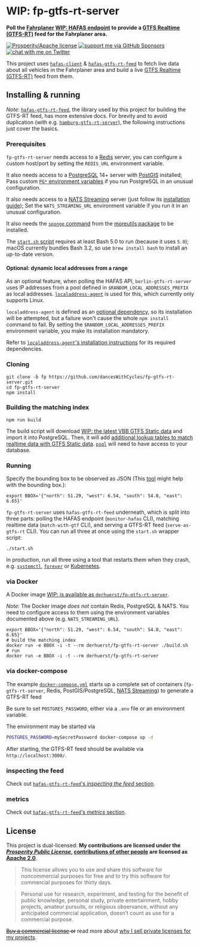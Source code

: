 # WIP: fp-gtfs-rt-server

**Poll the [Fahrplaner](https://fahrplaner.de) [WIP: HAFAS endpoint](https://github.com/public-transport/vbb-hafas) to provide a [GTFS Realtime (GTFS-RT)](https://gtfs.org/reference/realtime/v2/) feed for the Fahrplaner area.**

[![Prosperity/Apache license](https://img.shields.io/static/v1?label=license&message=Prosperity%2FApache&color=0997E8)](#license)
[![support me via GitHub Sponsors](https://img.shields.io/badge/support%20me-donate-fa7664.svg)](https://github.com/sponsors/derhuerst)
[![chat with me on Twitter](https://img.shields.io/badge/chat%20with%20me-on%20Twitter-1da1f2.svg)](https://twitter.com/derhuerst)

This project uses [`hafas-client`](https://github.com/public-transport/hafas-client) & [`hafas-gtfs-rt-feed`](https://github.com/derhuerst/hafas-gtfs-rt-feed) to fetch live data about all vehicles in the Fahrplaner area and build a live [GTFS Realtime (GTFS-RT)](https://developers.google.com/transit/gtfs-realtime/) feed from them.


## Installing & running

*Note*: [`hafas-gtfs-rt-feed`](https://github.com/derhuerst/hafas-gtfs-rt-feed), the library used by this project for building the GTFS-RT feed, has more extensive docs. For brevity and to avoid duplication (with e.g. [`hamburg-gtfs-rt-server`](https://github.com/derhuerst/hamburg-gtfs-rt-server)), the following instructions just cover the basics.

### Prerequisites

`fp-gtfs-rt-server` needs access to a [Redis](https://redis.io/) server, you can configure a custom host/port by setting the `REDIS_URL` environment variable.

It also needs access to a [PostgreSQL](https://www.postgresql.org) 14+ server with [PostGIS](https://postgis.net/) installed; Pass custom [`PG*` environment variables](https://www.postgresql.org/docs/14/libpq-envars.html) if you run PostgreSQL in an unusual configuration.

It also needs access to a [NATS Streaming](https://nats-io.gitbook.io/legacy-nats-docs/nats-streaming-server-aka-stan) server (just follow its [installation guide](https://nats-io.gitbook.io/legacy-nats-docs/nats-streaming-server-aka-stan/stan-nats-streaming-server/installing)); Set the `NATS_STREAMING_URL` environment variable if you run it in an unusual configuration.

It also needs the [`sponge` command](https://linux.die.net/man/1/sponge) from the [moreutils package](https://repology.org/project/moreutils/information) to be installed.

The [`start.sh` script](start.sh) requires at least Bash 5.0 to run (because it uses `5.0`); macOS currently bundles Bash 3.2, so use `brew install bash` to install an up-to-date version.

#### Optional: dynamic local addresses from a range

As an optional feature, when polling the HAFAS API, `berlin-gtfs-rt-server` uses IP addresses from a pool defined in `$RANDOM_LOCAL_ADDRESSES_PREFIX` as local addresses. [`localaddress-agent`](https://github.com/derhuerst/localaddress-agent) is used for this, which currently only supports Linux.

`localaddress-agent` is defined as an [optional dependency](https://docs.npmjs.com/cli/v9/configuring-npm/package-json#optionaldependencies), so its installation will be attempted, but a failure won't cause the whole `npm install` command to fail. By setting the `$RANDOM_LOCAL_ADDRESSES_PREFIX` environment variable, you make its installation mandatory.

Refer to [`localaddress-agent`'s installation instructions](https://github.com/derhuerst/localaddress-agent/blob/main/readme.md#installation) for its required dependencies.

### Cloning

```shell
git clone -b fp https://github.com/dancesWithCycles/fp-gtfs-rt-server.git
cd fp-gtfs-rt-server
npm install
```

### Building the matching index

```shell
npm run build
```

The build script will download [WIP: the latest VBB GTFS Static data](https://vbb-gtfs.jannisr.de/latest/) and import it into PostgreSQL. Then, it will add [additional lookup tables to match realtime data with GTFS Static data](https://github.com/derhuerst/match-gtfs-rt-to-gtfs). [`psql`](https://www.postgresql.org/docs/current/app-psql.html) will need to have access to your database.

### Running

Specify the bounding box to be observed as JSON (This [tool](https://boundingbox.klokantech.com/) might help with the bounding box.):

```shell
export BBOX='{"north": 51.29, "west": 6.54, "south": 54.0, "east": 6.65}'
```

`fp-gtfs-rt-server` uses `hafas-gtfs-rt-feed` underneath, which is split into three parts: polling the HAFAS endpoint (`monitor-hafas` CLI), matching realtime data (`match-with-gtf` CLI), and serving a GTFS-RT feed (`serve-as-gtfs-rt` CLI). You can run all three at once using the `start.sh` wrapper script:

```shell
./start.sh
```

In production, run all three using a tool that restarts them when they crash, e.g. [`systemctl`](https://www.digitalocean.com/community/tutorials/how-to-use-systemctl-to-manage-systemd-services-and-units), [`forever`](https://github.com/foreversd/forever#readme) or [Kubernetes](https://kubernetes.io).

### via Docker

A Docker image [WIP: is available as `derhuerst/fp-gtfs-rt-server`](https://hub.docker.com/r/derhuerst/fp-gtfs-rt-server).

*Note:* The Docker image *does not* contain Redis, PostgreSQL & NATS. You need to configure access to them using the environment variables documented above (e.g. `NATS_STREAMING_URL`).

```shell
export BBOX='{"north": 51.29, "west": 6.54, "south": 54.0, "east": 6.65}'
# build the matching index
docker run -e BBOX -i -t --rm derhuerst/fp-gtfs-rt-server ./build.sh
# run
docker run -e BBOX -i -t --rm derhuerst/fp-gtfs-rt-server
```

### via docker-compose

The example [`docker-compose.yml`](docker-compose.yml) starts up a complete set of containers (`fp-gtfs-rt-server`, Redis, PostGIS/PostgreSQL, [NATS Streaming](https://nats-io.gitbook.io/legacy-nats-docs/nats-streaming-server-aka-stan)) to generate a GTFS-RT feed

Be sure to set `POSTGRES_PASSWORD`, either via a `.env` file or an environment variable.

The environment may be started via

```sh
POSTGRES_PASSWORD=mySecretPassword docker-compose up -d
```

After starting, the GTFS-RT feed should be available via `http://localhost:3000/`.

### inspecting the feed

Check out [`hafas-gtfs-rt-feed`'s *inspecting the feed* section](https://github.com/derhuerst/hafas-gtfs-rt-feed/blob/master/readme.md#inspecting-the-feed).

### metrics

Check out [`hafas-gtfs-rt-feed`'s *metrics* section](https://github.com/derhuerst/hafas-gtfs-rt-feed/blob/master/readme.md#metrics).


## License

This project is dual-licensed: **My contributions are licensed under the [*Prosperity Public License*](https://prosperitylicense.com), [contributions of other people](https://github.com/derhuerst/hafas-gtfs-rt-feed/graphs/contributors) are licensed as [Apache 2.0](https://apache.org/licenses/LICENSE-2.0)**.

> This license allows you to use and share this software for noncommercial purposes for free and to try this software for commercial purposes for thirty days.

> Personal use for research, experiment, and testing for the benefit of public knowledge, personal study, private entertainment, hobby projects, amateur pursuits, or religious observance, without any anticipated commercial application, doesn’t count as use for a commercial purpose.

~~[Buy a commercial license](https://licensezero.com/offers/todo) or~~ read more about [why I sell private licenses for my projects](https://gist.github.com/derhuerst/0ef31ee82b6300d2cafd03d10dd522f7).
